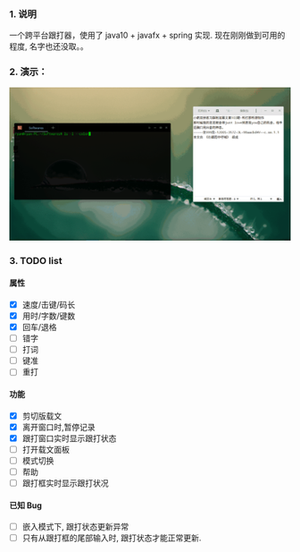 
### 1. 说明
一个跨平台跟打器，使用了 java10 + javafx + spring 实现.
现在刚刚做到可用的程度, 名字也还没取。。

### 2. 演示：
![跟打演示](跟打演示.gif)

### 3. TODO list

#### 属性

- [x] 速度/击键/码长
- [x] 用时/字数/键数
- [x] 回车/退格
- [ ] 错字
- [ ] 打词
- [ ] 键准
- [ ] 重打

#### 功能

- [x] 剪切版载文
- [x] 离开窗口时,暂停记录
- [x] 跟打窗口实时显示跟打状态
- [ ] 打开载文面板
- [ ] 模式切换
- [ ] 帮助
- [ ] 跟打框实时显示跟打状况

#### 已知 Bug

- [ ] 嵌入模式下, 跟打状态更新异常
- [ ] 只有从跟打框的尾部输入时, 跟打状态才能正常更新.
